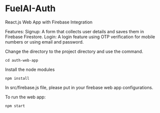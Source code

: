 # FuelAI-Auth
React.js Web App with Firebase Integration

Features: 
Signup: A form that collects user details and saves them in Firebase Firestore.
Login: A login feature using OTP verification for mobile numbers or using email and password.

Change the directory to the project directory and use the command.
```
cd auth-web-app
```

Install the node modules
```
npm install
```

In src/firebase.js file, please put in your firebase web app configurations.

To run the web app:
```
npm start
```


